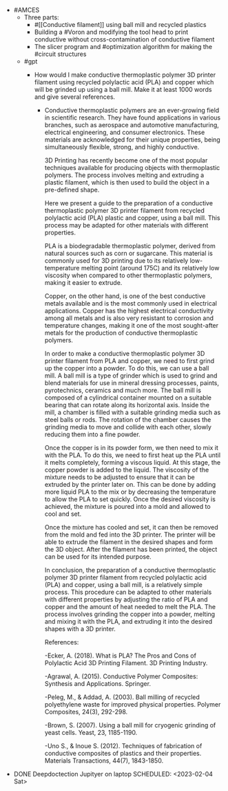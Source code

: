 - #AMCES
	- Three parts:
		- #[[Conductive filament]] using ball mill and recycled plastics
		- Building a #Voron and modifying the tool head to print conductive without cross-contamination of conductive filament
		- The slicer program and #optimization algorithm for making the #circuit structures
	- #gpt
		- How would I make conductive thermoplastic polymer 3D printer filament using recycled polylactic acid (PLA) and copper which will be grinded up using a ball mill. Make it at least 1000 words and give several references.
		  
			- Conductive thermoplastic polymers are an ever-growing field in scientific research. They have found applications in various branches, such as aerospace and automotive manufacturing, electrical engineering, and consumer electronics. These materials are acknowledged for their unique properties, being simultaneously flexible, strong, and highly conductive.
			  
			  3D Printing has recently become one of the most popular techniques available for producing objects with thermoplastic polymers. The process involves melting and extruding a plastic filament, which is then used to build the object in a pre-defined shape. 
			  
			  Here we present a guide to the preparation of a conductive thermoplastic polymer 3D printer filament from recycled polylactic acid (PLA) plastic and copper, using a ball mill. This process may be adapted for other materials with different properties. 
			  
			  PLA is a biodegradable thermoplastic polymer, derived from natural sources such as corn or sugarcane. This material is commonly used for 3D printing due to its relatively low-temperature melting point (around 175C) and its relatively low viscosity when compared to other thermoplastic polymers, making it easier to extrude. 
			  
			  Copper, on the other hand, is one of the best conductive metals available and is the most commonly used in electrical applications. Copper has the highest electrical conductivity among all metals and is also very resistant to corrosion and temperature changes, making it one of the most sought-after metals for the production of conductive thermoplastic polymers. 
			  
			  In order to make a conductive thermoplastic polymer 3D printer filament from PLA and copper, we need to first grind up the copper into a powder. To do this, we can use a ball mill. A ball mill is a type of grinder which is used to grind and blend materials for use in mineral dressing processes, paints, pyrotechnics, ceramics and much more. The ball mill is composed of a cylindrical container mounted on a suitable bearing that can rotate along its horizontal axis. Inside the mill, a chamber is filled with a suitable grinding media such as steel balls or rods. The rotation of the chamber causes the grinding media to move and collide with each other, slowly reducing them into a fine powder. 
			  
			  Once the copper is in its powder form, we then need to mix it with the PLA. To do this, we need to first heat up the PLA until it melts completely, forming a viscous liquid. At this stage, the copper powder is added to the liquid. The viscosity of the mixture needs to be adjusted to ensure that it can be extruded by the printer later on. This can be done by adding more liquid PLA to the mix or by decreasing the temperature to allow the PLA to set quickly. Once the desired viscosity is achieved, the mixture is poured into a mold and allowed to cool and set.
			  
			  Once the mixture has cooled and set, it can then be removed from the mold and fed into the 3D printer. The printer will be able to extrude the filament in the desired shapes and form the 3D object. After the filament has been printed, the object can be used for its intended purpose. 
			  
			  In conclusion, the preparation of a conductive thermoplastic polymer 3D printer filament from recycled polylactic acid (PLA) and copper, using a ball mill, is a relatively simple process. This procedure can be adapted to other materials with different properties by adjusting the ratio of PLA and copper and the amount of heat needed to melt the PLA. The process involves grinding the copper into a powder, melting and mixing it with the PLA, and extruding it into the desired shapes with a 3D printer. 
			  
			  References:
			   
			  -Ecker, A. (2018). What is PLA? The Pros and Cons of Polylactic Acid 3D Printing Filament. 3D Printing Industry.
			  
			  -Agrawal, A. (2015). Conductive Polymer Composites: Synthesis and Applications. Springer. 
			  
			  -Peleg, M., & Addad, A. (2003). Ball milling of recycled polyethylene waste for improved physical properties. Polymer Composites, 24(3), 292-298.
			  
			  -Brown, S. (2007). Using a ball mill for cryogenic grinding of yeast cells. Yeast, 23, 1185-1190.
			  
			  -Uno S., & Inoue S. (2012). Techniques of fabrication of conductive composites of plastics and their properties. Materials Transactions, 44(7), 1843-1850.
- DONE Deepdoctection Jupityer on laptop
  SCHEDULED: <2023-02-04 Sat>
